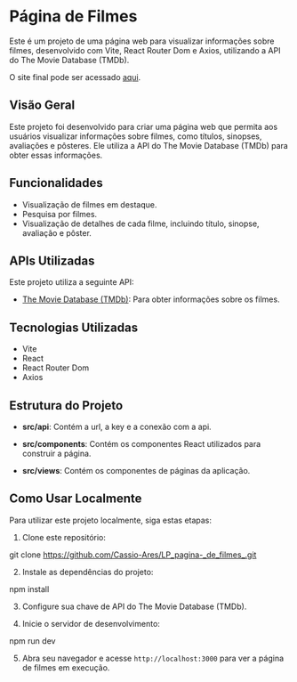 # Página de Filmes

Este é um projeto de uma página web para visualizar informações sobre filmes, desenvolvido com Vite, React Router Dom e Axios, utilizando a API do The Movie Database (TMDb).

O site final pode ser acessado [aqui](https://lp-pagina-de-filmes.vercel.app/).

## Visão Geral

Este projeto foi desenvolvido para criar uma página web que permita aos usuários visualizar informações sobre filmes, como títulos, sinopses, avaliações e pôsteres. Ele utiliza a API do The Movie Database (TMDb) para obter essas informações.

## Funcionalidades

- Visualização de filmes em destaque.
- Pesquisa por filmes.
- Visualização de detalhes de cada filme, incluindo título, sinopse, avaliação e pôster.

## APIs Utilizadas

Este projeto utiliza a seguinte API:
- [The Movie Database (TMDb)](https://developer.themoviedb.org/docs/getting-started): Para obter informações sobre os filmes.

## Tecnologias Utilizadas

- Vite
- React
- React Router Dom
- Axios

## Estrutura do Projeto

- **src/api**: Contém a url, a key e a conexão com a api.

- **src/components**: Contém os componentes React utilizados para construir a página.
  
- **src/views**: Contém os componentes de páginas da aplicação.


## Como Usar Localmente

Para utilizar este projeto localmente, siga estas etapas:

1. Clone este repositório:

git clone https://github.com/Cassio-Ares/LP_pagina-_de_filmes_.git


2. Instale as dependências do projeto:

npm install


3. Configure sua chave de API do The Movie Database (TMDb).

4. Inicie o servidor de desenvolvimento:

npm run dev

5. Abra seu navegador e acesse `http://localhost:3000` para ver a página de filmes em execução.
